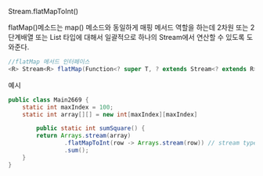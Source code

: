 Stream.flatMapToInt()

flatMap()메소드는 map() 메소드와 동일하게 매핑 메서드 역할을 하는데 
2차원 또는 2단계배열 또는 List 타입에 대해서 일괄적으로 하나의 Stream에서 연산할 수 있도록 도와준다.

``` java
//flatMap 메서드 인터페이스
<R> Stream<R> flatMap(Function<? super T, ? extends Stream<? extends R>> mapper);
```

예시
``` java
public class Main2669 {
    static int maxIndex = 100;
    static int array[][] = new int[maxIndex][maxIndex]

		public static int sumSquare() { 
        return Arrays.stream(array)
                .flatMapToInt(row -> Arrays.stream(row)) // stream type return
                .sum();
    }
}
```